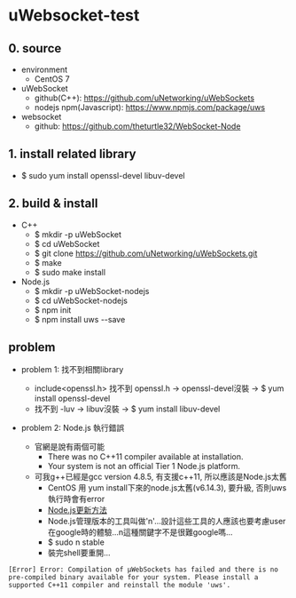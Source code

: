 # uWebsocket-test

## 0. source
* environment
  * CentOS 7
* uWebSocket
  * github(C++): https://github.com/uNetworking/uWebSockets
  * nodejs npm(Javascript): https://www.npmjs.com/package/uws
* websocket
  * github: https://github.com/theturtle32/WebSocket-Node

## 1. install related library
* $ sudo yum install openssl-devel libuv-devel

## 2. build & install
* C++
  * $ mkdir -p uWebSocket
  * $ cd uWebSocket
  * $ git clone https://github.com/uNetworking/uWebSockets.git
  * $ make
  * $ sudo make install
* Node.js
  * $ mkdir -p uWebSocket-nodejs
  * $ cd uWebSocket-nodejs
  * $ npm init
  * $ npm install uws --save
  
## problem
* problem 1: 找不到相關library
  * include<openssl.h> 找不到 openssl.h -> openssl-devel沒裝 -> $ yum install openssl-devel
  * 找不到 -luv -> libuv沒裝 -> $ yum install libuv-devel 

* problem 2: Node.js 執行錯誤
  * 官網是說有兩個可能
    * There was no C++11 compiler available at installation.
    * Your system is not an official Tier 1 Node.js platform.
  * 可我g++已經是gcc version 4.8.5, 有支援c++11, 所以應該是Node.js太舊
    * CentOS 用 yum install下來的node.js太舊(v6.14.3), 要升級, 否則uws執行時會有error
    * [Node.js更新方法](http://eddychang.me/blog/javascript/58-nodes-update.html)
    * Node.js管理版本的工具叫做'n'...設計這些工具的人應該也要考慮user在google時的體驗...n這種關鍵字不是很難google嗎...
    * $ sudo n stable
    * 裝完shell要重開...
    
```
[Error] Error: Compilation of µWebSockets has failed and there is no pre-compiled binary available for your system. Please install a supported C++11 compiler and reinstall the module 'uws'.
```
